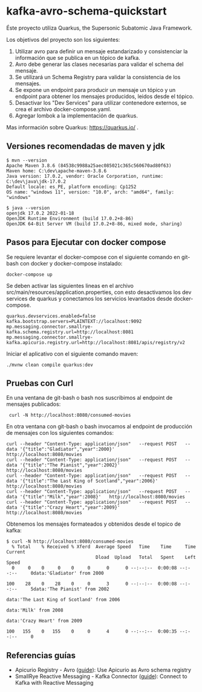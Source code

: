 # kafka-avro-schema-quickstart

Éste proyecto utiliza Quarkus, the Supersonic Subatomic Java Framework.

Los objetivos del proyecto son los siguientes:

1. Utilizar avro para definir un mensaje estandarizado y consistenciar la información que se publica en un tópico de kafka.
2. Avro debe generar las clases necesarias para validar el schema del mensaje.
3. Se utilizará un Schema Registry para validar la consistencia de los mensajes.
4. Se expone un endpoint para producir un mensaje un tópico y un endpoint para obtener los mensajes producidos, leidos desde el tópico.
5. Desactivar los "Dev Services" para utilizar contenedore externos, se crea el archivo docker-compose.yaml.
6. Agregar lombok a la implementación de quarkus. 

Mas información sobre Quarkus: https://quarkus.io/ .

## Versiones recomendadas de maven y jdk

```shell script
$ mvn --version
Apache Maven 3.8.6 (84538c9988a25aec085021c365c560670ad80f63)
Maven home: C:\dev\apache-maven-3.8.6
Java version: 17.0.2, vendor: Oracle Corporation, runtime: C:\dev\java\jdk-17.0.2
Default locale: es_PE, platform encoding: Cp1252
OS name: "windows 11", version: "10.0", arch: "amd64", family: "windows"

$ java --version
openjdk 17.0.2 2022-01-18
OpenJDK Runtime Environment (build 17.0.2+8-86)
OpenJDK 64-Bit Server VM (build 17.0.2+8-86, mixed mode, sharing)
```

## Pasos para Ejecutar con docker compose

Se requiere levantar el docker-compose con el siguiente comando en git-bash con docker y docker-compose instalado:
```shell script
docker-compose up
```
Se deben activar las siguientes lineas en el archivo src/main/resources/application.properties, con esto desactivamos los dev services de quarkus y conectamos los servicios levantados desde docker-compose.
```shell script
quarkus.devservices.enabled=false
kafka.bootstrap.servers=PLAINTEXT://localhost:9092
mp.messaging.connector.smallrye-kafka.schema.registry.url=http://localhost:8081
mp.messaging.connector.smallrye-kafka.apicurio.registry.url=http://localhost:8081/apis/registry/v2
```
Iniciar el aplicativo con el siguiente comando maven:
```shell script
./mvnw clean compile quarkus:dev
```


## Pruebas con Curl

En una ventana de git-bash o bash nos suscribimos al endpoint de mensajes publicados:
```shell script
 curl -N http://localhost:8080/consumed-movies
```

En otra ventana con git-bash o bash invocamos al endpoint de producción de mensajes con los siguientes comandos:
```shell script
curl --header "Content-Type: application/json"   --request POST   --data '{"title":"Gladiator","year":2000}'   http://localhost:8080/movies
curl --header "Content-Type: application/json"   --request POST   --data '{"title":"The Pianist","year":2002}'   http://localhost:8080/movies
curl --header "Content-Type: application/json"   --request POST   --data '{"title":"The Last King of Scotland","year":2006}'   http://localhost:8080/movies
curl --header "Content-Type: application/json"   --request POST   --data '{"title":"Milk","year":2008}'   http://localhost:8080/movies
curl --header "Content-Type: application/json"   --request POST   --data '{"title":"Crazy Heart","year":2009}'   http://localhost:8080/movies
```


Obtenemos los mensajes formateados y obtenidos desde el topico de kafka:
```shell script
$ curl -N http://localhost:8080/consumed-movies
  % Total    % Received % Xferd  Average Speed   Time    Time     Time  Current
                                 Dload  Upload   Total   Spent    Left  Speed
  0     0    0     0    0     0      0      0 --:--:--  0:00:08 --:--:--     0data:'Gladiator' from 2000

100    28    0    28    0     0      3      0 --:--:--  0:00:08 --:--:--     5data:'The Pianist' from 2002

data:'The Last King of Scotland' from 2006

data:'Milk' from 2008

data:'Crazy Heart' from 2009

100   155    0   155    0     0      4      0 --:--:--  0:00:35 --:--:--     0
```


## Referencias guías

- Apicurio Registry - Avro ([guide](https://quarkus.io/guides/kafka-schema-registry-avro)): Use Apicurio as Avro schema registry
- SmallRye Reactive Messaging - Kafka Connector ([guide](https://quarkus.io/guides/kafka-reactive-getting-started)): Connect to Kafka with Reactive Messaging
